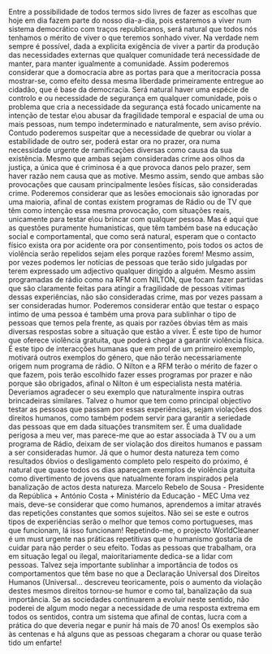 Entre a possibilidade de todos termos sido livres de fazer as escolhas que hoje em dia fazem parte do nosso dia-a-dia, pois estaremos a viver num sistema democrático com traços republicanos, será natural que todos nós tenhamos o mérito de viver o que teremos sonhado viver. Na verdade nem sempre é possível, dada a explicita exigência de viver a partir da produção das necessidades externas que qualquer comunidade terá necessidade de manter, para manter igualmente a comunidade. Assim poderemos considerar que a domocracia abre as portas para que a meritocracia possa mostrar-se, como efeito dessa mesma liberdade primeiramente entregue ao cidadão, que é base da democracia.  Será natural haver uma espécie de controlo e ou necessidade de segurança em qualquer comunidade, pois o problema que cria a necessidade da segurança está focado unicamente na intenção de testar e\ou abusar da fragilidade temporal e espacial de uma ou mais pessoas, num tempo indeterminado e naturalmente, sem aviso prévio. Contudo poderemos suspeitar que a necessidade de quebrar ou violar a estabilidade de outro ser, poderá estar ora no prazer, ora numa necessidade urgente de ramificações diversas como causa da sua existência. Mesmo que ambas sejam consideradas crime aos olhos da justiça, a única que é criminosa é a que provoca danos pelo prazer, sem haver razão nem causa que as motive. Mesmo assim, sendo que ambas são provocações que causam principalmente lesões físicas, são consideradas crime. Poderemos considerar que as lesões emocionais são ignoradas por uma maioria, afinal de contas existem programas de Rádio ou de TV que têm como intenção essa mesma provocação, com situações reais, unicamente para testar e\ou brincar com qualquer pessoa. Mas é aqui que as questões puramente humanisticas, que têm também base na educação social e comportamental, que como será natural, esperam que o contacto físico exista ora por acidente ora por consentimento, pois todos os actos de violência serão repelidos sejam eles porque razões forem! Mesmo assim, por vezes podemos ler notícias de pessoas que terão sido julgadas por terem expressado um adjectivo qualquer dirigido a alguém. Mesmo assim programadas de rádio como na RFM com NILTON, que focam fazer partidas que são claramente feitas para atingir a fragilidade de pessoas vitimas dessas experiências, não são consideradas crime, mas por vezes passam a ser consideradas humor. Poderemos considerar então que testar o espaço intimo de uma pessoa é também uma prova para sublinhar o tipo de pessoas que temos pela frente, as quais por razões óbvias têm as mais diversas respostas sobre a situação que estão a viver. É este tipo de humor que oferece violência gratuita, que poderá chegar a garantir violência física. É este tipo de interacções humanas que em prol de um primeiro exemplo, motivará outros exemplos do género, que não terão necessariamente origem num programa de rádio. O Nilton e a RFM terão o mérito de fazer o que fazem, pois terão escolhido fazer esses programas por prazer e não porque são obrigados, afinal o Nilton é um especialista nesta matéria. Deveriamos agradecer o seu exemplo que naturalmente inspira outras brincadeiras similares. Talvez o humor que tem como principal objectivo testar as pessoas que passam por essas experiências, sejam violações dos direitos humanos, como também podem servir para garantir a seriedade das pessoas que em dada situações transmitem ser. É uma dualidade perigosa a meu ver, mas parece-me que ao estar associada à TV ou a um programa de Rádio, deixam de ser violação dos direitos humanos e passam a ser consideradas humor. 
Já que o humor desta natureza tem como resultados óbvios o desligamento completo pelo respeito do próximo, é natural que quase todos os dias apareçam exemplos de violência gratuita como divertimento de jovens que natualmente foram inspirados pela banalização de actos desta natureza. 
Marcelo Rebelo de Sousa - Presidente da República + António Costa + Ministério da Educação - MEC
Uma vez mais, deve-se considerar que como humanos, aprendemos a imitar através das repetições constantes que somos sujeitos. Não sei se este e outros tipos de experiências serão o melhor que temos como portugueses, mas que funcionam, lá isso funcionam! 
Repetindo-me, o projecto WorldCleaner é um must urgente nas práticas repetitivas que o humanismo gostaria de cuidar para não perder o seu efeito. Todas as pessoas que trabalham, ora em situação legal ou ilegal, maioritariamente dedica-se a lidar com pessoas. Talvez seja importante sublinhar a importância de todos os comportamentos que têm base no que a Declaração Universal dos Direitos Humanos (Universal... descreveu teoricamente, pois o aumento da violação destes mesmos direitos tornou-se humor e como tal, banalização da sua importância. 
Se as sociedades continuarem a evoluir neste sentido, não poderei de algum modo negar a necessidade de uma resposta extrema em todos os sentidos, contra um sistema que afinal de contas, lucra com a prática do que deveria negar e punir há mais de 70 anos!
Os exemplos são às centenas e há alguns que as pessoas chegaram a chorar ou quase terão tido um enfarte! 
